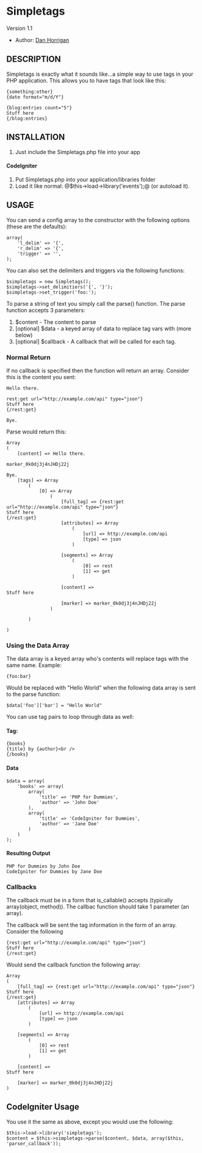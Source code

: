 # Simpletags

Version 1.1

* Author: [Dan Horrigan](http://dhorrigan.com/)

## DESCRIPTION

Simpletags is exactly what it sounds like...a simple way to use tags in your PHP application.  This allows you to have tags that look like this:

    {something:other}
    {date format="m/d/Y"}
    
    {blog:entries count="5"}
    Stuff here
    {/blog:entries}

## INSTALLATION

1.  Just include the Simpletags.php file into your app

####  CodeIgniter

1.  Put Simpletags.php into your application/libraries folder
2.  Load it like normal: @$this->load->library('events');@ (or autoload it).

## USAGE

You can send a config array to the constructor with the following options (these are the defaults):

    array(
        'l_delim' => '{',
        'r_delim' => '{',
        'trigger' => '',
    );

You can also set the delimiters and triggers via the following functions:

    $simpletags = new Simpletags();
    $simpletags->set_delimitiers('{', '}');
    $simpletags->set_trigger('foo:');

To parse a string of text you simply call the parse() function.  The parse function accepts 3 parameters:

1.  $content - The content to parse
2.  [optional] $data - a keyed array of data to replace tag vars with (more below)
3.  [optional] $callback - A callback that will be called for each tag.

### Normal Return

If no callback is specified then the function will return an array.  Consider this is the content you sent:

    Hello there.
    
    rest:get url="http://example.com/api" type="json"}
    Stuff here
    {/rest:get}
    
    Bye.

Parse would return this:

    Array
    (
        [content] => Hello there.

    marker_0k0dj3j4nJHDj22j

    Bye.
        [tags] => Array
            (
                [0] => Array
                    (
                        [full_tag] => {rest:get url="http://example.com/api" type="json"}
    Stuff here
    {/rest:get}
                        [attributes] => Array
                            (
                                [url] => http://example.com/api
                                [type] => json
                            )

                        [segments] => Array
                            (
                                [0] => rest
                                [1] => get
                            )

                        [content] => 
    Stuff here

                        [marker] => marker_0k0dj3j4nJHDj22j
                    )

            )

    )

### Using the Data Array

The data array is a keyed array who's contents will replace tags with the same name.  Example:

    {foo:bar}

Would be replaced with "Hello World" when the following data array is sent to the parse function:

    $data['foo']['bar'] = "Hello World"
    
You can use tag pairs to loop through data as well:

#### Tag:

    {books}
    {title} by {author}<br />
    {/books}

#### Data

    $data = array(
        'books' => array(
            array(
                'title' => 'PHP for Dummies',
                'author' => 'John Doe'
            ),
            array(
                'title' => 'CodeIgniter for Dummies',
                'author' => 'Jane Doe'
            )
        )
    );

#### Resulting Output

    PHP for Dummies by John Doe
    CodeIgniter for Dummies by Jane Doe

### Callbacks

The callback must be in a form that is_callable() accepts (typically array(object, method)).  The callbac function should take 1 parameter (an array).

The callback will be sent the tag information in the form of an array.  Consider the following 

    {rest:get url="http://example.com/api" type="json"}
    Stuff here
    {/rest:get}

Would send the callback function the following array:

    Array
    (
        [full_tag] => {rest:get url="http://example.com/api" type="json"}
    Stuff here
    {/rest:get}
        [attributes] => Array
            (
                [url] => http://example.com/api
                [type] => json
            )

        [segments] => Array
            (
                [0] => rest
                [1] => get
            )

        [content] => 
    Stuff here

        [marker] => marker_0k0dj3j4nJHDj22j
    )

##  CodeIgniter Usage

You use it the same as above, except you would use the following:

    $this->load->library('simpletags');
    $content = $this->simpletags->parse($content, $data, array($this, 'parser_callback'));
